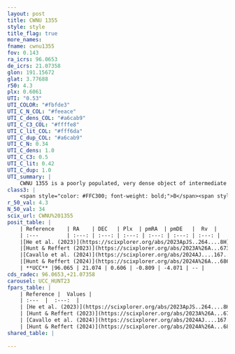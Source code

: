 ```yaml
---
layout: post
title: CWNU 1355
style: style
title_flag: true
more_names: 
fname: cwnu1355
fov: 0.143
ra_icrs: 96.0653
de_icrs: 21.07358
glon: 191.15672
glat: 3.77688
r50: 4.3
plx: 0.6061
UTI: "0.53"
UTI_COLOR: "#fbfde3"
UTI_C_N_COL: "#feeace"
UTI_C_dens_COL: "#a6cab9"
UTI_C_C3_COL: "#ffffe8"
UTI_C_lit_COL: "#fff6da"
UTI_C_dup_COL: "#a6cab9"
UTI_C_N: 0.34
UTI_C_dens: 1.0
UTI_C_C3: 0.5
UTI_C_lit: 0.42
UTI_C_dup: 1.0
UTI_summary: |
    CWNU 1355 is a poorly populated, very dense object of intermediate C3 quality. It was recently reported in the literature.
class3: |
    <span style="color: #FFC300; font-weight: bold;">B</span><span style="color: #FFC300; font-weight: bold;">B</span>
r_50_val: 4.3
N_50_val: 34
scix_url: CWNU%201355
posit_table: |
    | Reference    | RA    | DEC   | Plx  | pmRA  | pmDE   |  Rv  |
    | :---         | :---: | :---: | :---: | :---: | :---: | :---: |
    |[He et al. (2023)](https://scixplorer.org/abs/2023ApJS..264....8H) | 96.088 | 21.057 | 0.612 | -0.811 | -4.056 | -- |
    |[Hunt & Reffert (2023)](https://scixplorer.org/abs/2023A%26A...673A.114H) | 96.059 | 21.098 | 0.607 | -0.778 | -4.074 | -- |
    |[Cavallo et al. (2024)](https://scixplorer.org/abs/2024AJ....167...12C) | 96.054 | 21.057 | 0.612 | -- | -- | -- |
    |[Hunt & Reffert (2024)](https://scixplorer.org/abs/2024A%26A...686A..42H) | 96.059 | 21.098 | 0.607 | -0.778 | -4.074 | -- |
    | **UCC** |96.065 | 21.074 | 0.606 | -0.809 | -4.071 | -- | 
cds_radec: 96.0653,+21.07358
carousel: UCC_HUNT23
fpars_table: |
    | Reference |  Values |
    | :---  |  :---:  |
    | [He et al. (2023)](https://scixplorer.org/abs/2023ApJS..264....8H) | `A0=1.05, m-M=11.1, logAge=7.6` |
    | [Hunt & Reffert (2023)](https://scixplorer.org/abs/2023A%26A...673A.114H) | `AV50=0.814, diffAV50=0.847, MOD50=10.904, logAge50=8.476` |
    | [Cavallo et al. (2024)](https://scixplorer.org/abs/2024AJ....167...12C) | `AV50=0.97, dMod50=11.49, logAge50=8.51, [Fe/H]50=0.34` |
    | [Hunt & Reffert (2024)](https://scixplorer.org/abs/2024A%26A...686A..42H) | `MassJ=174.375` |
shared_table: |
    
---
```

